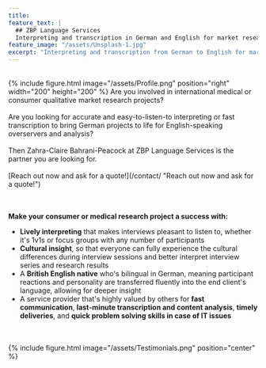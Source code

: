 ```yaml
---
title: 
feature_text: |
  ## ZBP Language Services
  Interpreting and transcription in German and English for market research studios, moderators, consultants, agencies and LSPs
feature_image: "/assets/Unsplash-1.jpg"
excerpt: "Interpreting and transcription from German to English for market research studios, moderators, consultants, agencies and LSPs"
---
```

<br>
{% include figure.html image="/assets/Profile.png" position="right" width="200" height="200" %}
Are you involved in international medical or consumer qualitative market research projects?<br><br>
Are you looking for accurate and easy-to-listen-to interpreting or fast transcription to bring German projects to life for English-speaking overservers and analysis?<br><br>
Then Zahra-Claire Bahrani-Peacock at ZBP Language Services is the partner you are looking for.<br><br>
[Reach out now and ask for a quote!](/contact/ "Reach out now and ask for a quote!")<br><br><br>

**Make your consumer or medical research project a success with:**
* **Lively interpreting** that makes interviews pleasant to listen to, whether it's 1v1s or focus groups with any number of participants
* **Cultural insight**, so that everyone can fully experience the cultural differences during interview sessions and better interpret interview series and research results
* A **British English native** who's bilingual in German, meaning participant reactions and personality are transferred fluently into the end client's language, allowing for deeper insight
* A service provider that's highly valued by others for **fast communication**, **last-minute transcription and content analysis**, **timely deliveries**, and **quick problem solving skills in case of IT issues**<br><br><br>

{% include figure.html image="/assets/Testimonials.png" position="center" %}<br>
